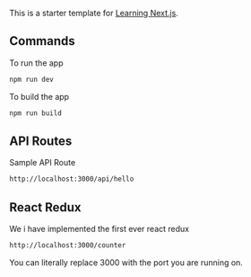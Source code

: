 This is a starter template for [Learning Next.js](https://nextjs.org/learn).

## Commands
To run the app
```bash
npm run dev
```

To build the app
```bash
npm run build
```

## API Routes
Sample API Route
```bash
http://localhost:3000/api/hello
```

## React Redux
We i have implemented the first ever react redux
```bash
http://localhost:3000/counter
```
You can literally replace 3000 with the port you are running on.
